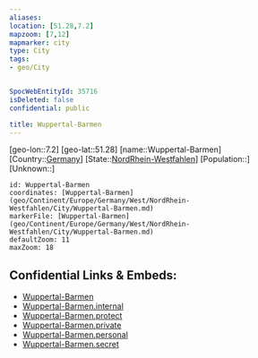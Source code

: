 ```yaml
---
aliases: 
location: [51.28,7.2]
mapzoom: [7,12] 
mapmarker: city 
type: City
tags:
- geo/City


SpocWebEntityId: 35716
isDeleted: false
confidential: public

title: Wuppertal-Barmen
---
```

[geo-lon::7.2]
[geo-lat::51.28]
[name::Wuppertal-Barmen]
[Country::[Germany](geo/Continent/Europe/Germany.md)]
[State::[NordRhein-Westfahlen](NordRhein-Westfahlen)]
[Population::]
[Unknown::]


```leaflet
id: Wuppertal-Barmen
coordinates: [Wuppertal-Barmen](geo/Continent/Europe/Germany/West/NordRhein-Westfahlen/City/Wuppertal-Barmen.md)
markerFile: [Wuppertal-Barmen](geo/Continent/Europe/Germany/West/NordRhein-Westfahlen/City/Wuppertal-Barmen.md)
defaultZoom: 11 
maxZoom: 18
```


## Confidential Links & Embeds: 
- [Wuppertal-Barmen](../../../../../../../../_public/geo/Continent/Europe/Germany/West/NordRhein-Westfahlen/City/Wuppertal-Barmen.md) 
- [Wuppertal-Barmen.internal](../../../../../../../../_internal/geo/Continent/Europe/Germany/West/NordRhein-Westfahlen/City/Wuppertal-Barmen.internal.md) 
- [Wuppertal-Barmen.protect](../../../../../../../../_protect/geo/Continent/Europe/Germany/West/NordRhein-Westfahlen/City/Wuppertal-Barmen.protect.md) 
- [Wuppertal-Barmen.private](../../../../../../../../_private/geo/Continent/Europe/Germany/West/NordRhein-Westfahlen/City/Wuppertal-Barmen.private.md) 
- [Wuppertal-Barmen.personal](../../../../../../../../_personal/geo/Continent/Europe/Germany/West/NordRhein-Westfahlen/City/Wuppertal-Barmen.personal.md) 
- [Wuppertal-Barmen.secret](../../../../../../../../_secret/geo/Continent/Europe/Germany/West/NordRhein-Westfahlen/City/Wuppertal-Barmen.secret.md) 
